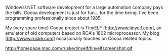 


Windows/.NET software development for a large automation company pays the bills, Cocoa development is just for fun... for the time being. I've been programming professionally since about 1985.

My (very spare time) Cocoa project is T<nowiki/>inyELF [http://www.tinyelf.com], an emulator of old computers based on RCA's 1802 microprocessor. My blog [http://www.ruske.com] occasionally touches on Cocoa related topics.

http://homepage.mac.com/ruske/tinyelf/tinyelfscreenshot.gif
